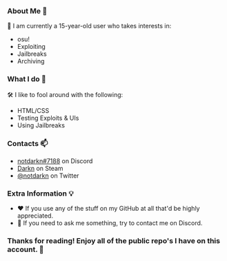 ### About Me :star2:
🌱 I am currently a 15-year-old user who takes interests in:
- osu!
- Exploiting
- Jailbreaks
- Archiving

### What I do :mag_right:
🛠️ I like to fool around with the following:
- HTML/CSS
- Testing Exploits & UIs
- Using Jailbreaks

### Contacts :mailbox:
- [notdarkn#7188](https://discord.gg/ER8saRhYpg) on Discord
- [Darkn](https://steamcommunity.com/id/notdarkn/) on Steam
- [@notdarkn](https://twitter.com/notdarkn) on Twitter

### Extra Information :bulb:
- ❤ If you use any of the stuff on my GitHub at all that'd be highly appreciated.
- :calling: If you need to ask me something, try to contact me on Discord.

### Thanks for reading! Enjoy all of the public repo's I have on this account. 🙏
